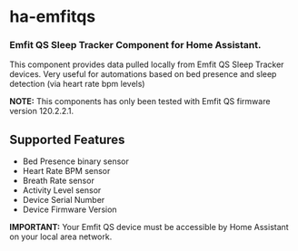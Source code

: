 # ha-emfitqs

### Emfit QS Sleep Tracker Component for Home Assistant.

This component provides data pulled locally from Emfit QS Sleep Tracker devices. Very useful for automations based on bed presence and sleep detection (via heart rate bpm levels)

**NOTE:** This components has only been tested with Emfit QS firmware version 120.2.2.1.

## Supported Features
* Bed Presence binary sensor
* Heart Rate BPM sensor
* Breath Rate sensor
* Activity Level sensor
* Device Serial Number
* Device Firmware Version

**IMPORTANT:** Your Emfit QS device must be accessible by Home Assistant on your local area network.
